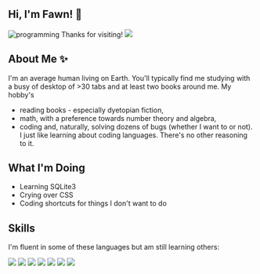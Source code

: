 ## Hi, I'm Fawn! :wave:
![programming](https://user-images.githubusercontent.com/117617224/205458132-5f17b709-9be5-4433-be2d-1753877b7941.jpg)
Thanks for visiting! ![](https://gpvc.arturio.dev/Fawn-27)

## About Me ✨
I'm an average human living on Earth. You'll typically find me studying with a busy of desktop of >30 tabs and at least two books around me. My hobby's 
- reading books - especially dyetopian fiction,
- math, with a preference towards number theory and algebra,
- coding and, naturally, solving dozens of bugs (whether I want to or not).
I just like learning about coding languages. There's no other reasoning to it.

## What I'm Doing
- Learning SQLite3
- Crying over CSS
- Coding shortcuts for things I don't want to do 

## Skills
I'm fluent in some of these languages but am still learning others:

![](https://img.shields.io/badge/JavaScript-323330?style=for-the-badge&logo=javascript&logoColor=F7DF1E) ![](https://img.shields.io/badge/Python-FFD43B?style=for-the-badge&logo=python&logoColor=blue) ![](https://img.shields.io/badge/jQuery-0769AD?style=for-the-badge&logo=jquery&logoColor=white) ![](https://img.shields.io/badge/HTML5-E34F26?style=for-the-badge&logo=html5&logoColor=white) ![](https://img.shields.io/badge/CSS3-1572B6?style=for-the-badge&logo=css3&logoColor=white) ![](https://img.shields.io/badge/SQLite-07405E?style=for-the-badge&logo=sqlite&logoColor=white) ![](https://img.shields.io/badge/GIT-E44C30?style=for-the-badge&logo=git&logoColor=white)
